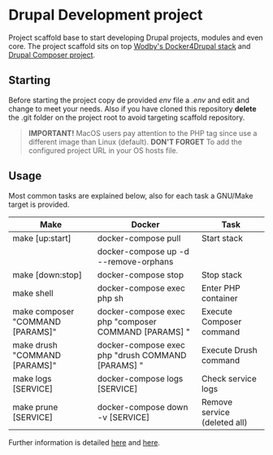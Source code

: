 # Drupal Development project

Project scaffold base to start developing Drupal projects, modules and even core. The project scaffold sits on top
[Wodby's Docker4Drupal stack][1] and [Drupal Composer project][2].

## Starting

Before starting the project copy de provided *env* file a *.env* and edit and change to meet your needs. Also if you have cloned this repository **delete** the .git folder on the project root to avoid targeting scaffold repository.

> **IMPORTANT!** MacOS users pay attention to the PHP tag since use a different image than Linux (default).
> **DON'T FORGET** To add the configured project URL in your OS hosts file.

## Usage

Most common tasks are explained below, also for each task a GNU/Make target is provided.

| Make                             | Docker                                               | Task                         |
| -------------------------------- | ---------------------------------------------------- | ---------------------------- |
| make [up:start]                  | docker-compose pull                                  | Start stack                  |
|                                  | docker-compose up -d --remove-orphans                |                              |
| make [down:stop]                 | docker-compose stop                                  | Stop stack                   |
| make shell                       | docker-compose exec php sh                           | Enter PHP container          |
| make composer "COMMAND [PARAMS]" | docker-compose exec php "composer COMMAND [PARAMS] " | Execute Composer command     |
| make drush "COMMAND [PARAMS]"    | docker-compose exec php "drush COMMAND [PARAMS] "    | Execute Drush command        |
| make logs [SERVICE]              | docker-compose logs [SERVICE]                        | Check service logs           |
| make prune [SERVICE]             | docker-compose down -v [SERVICE]                     | Remove service (deleted all) |

Further information is detailed [here](README-wodby.md) and [here](README-composer.md).


[1]: https://wodby.com/docs/stacks/drupal/local/
[2]: https://github.com/drupal-composer/drupal-project
